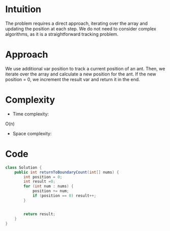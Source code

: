 # Intuition
<!-- Describe your first thoughts on how to solve this problem. -->
The problem requires a direct approach, iterating over the array and updating the position at each step. We do not need to consider complex algorithms, as it is a straightforward tracking problem.
# Approach
<!-- Describe your approach to solving the problem. -->
We use additional var position to track a current position of an ant. Then, we iterate over the array and calculate a new position for the ant. If the new position = 0, we increment the result var and return it in the end.
# Complexity
- Time complexity:
<!-- Add your time complexity here, e.g. $$O(n)$$ -->
O(n)
- Space complexity:
<!-- Add your space complexity here, e.g. $$O(n)$$ -->

# Code
```java []
class Solution {
    public int returnToBoundaryCount(int[] nums) {
        int position = 0;
        int result =0;
        for (int num : nums) {
            position += num;
            if (position == 0) result++;
        }


        return result;
    }
}
```